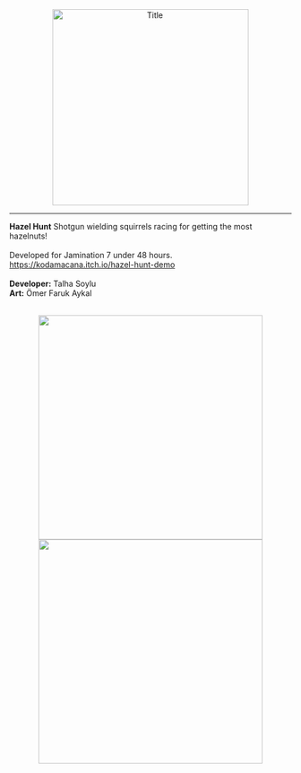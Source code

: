 <div align= "center">
  <a href="https://kodamacana.itch.io/hazel-hunt-demo">
    <img align="center" src="https://img.itch.zone/aW1nLzE2MTE3NTUzLnBuZw==/original/kuGR8q.png" alt="Title" width="350">    
  </a>    
</div> 
 <hr style="border: none;">
 
  <b>Hazel Hunt</b> Shotgun wielding squirrels racing for getting the most hazelnuts!
    <br>
    <br>
    Developed for Jamination 7 under 48 hours. 
    https://kodamacana.itch.io/hazel-hunt-demo
    <br>
    <br>
    <b>Developer:</b> Talha Soylu 
    <br>
   <b>Art:</b> Ömer Faruk Aykal 
   <br>
   <br>

<div align= "center">
    <img align="center" src="https://img.itch.zone/aW1hZ2UvMjcwMzUxMC8xNjExNzc4NS5wbmc=/original/6gHOfC.png" width="400">
    <img align="center" src="https://img.itch.zone/aW1hZ2UvMjcwMzUxMC8xNjExNzc4NC5wbmc=/original/FyVhlA.png" width="400">
</div>    

